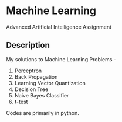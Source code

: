 # Machine Learning
Advanced Artificial Intelligence Assignment

## Description
My solutions to Machine Learning Problems -
1. Perceptron
2. Back Propagation
3. Learning Vector Quantization
4. Decision Tree
5. Naive Bayes Classifier
6. t-test

Codes are primarily in python.
